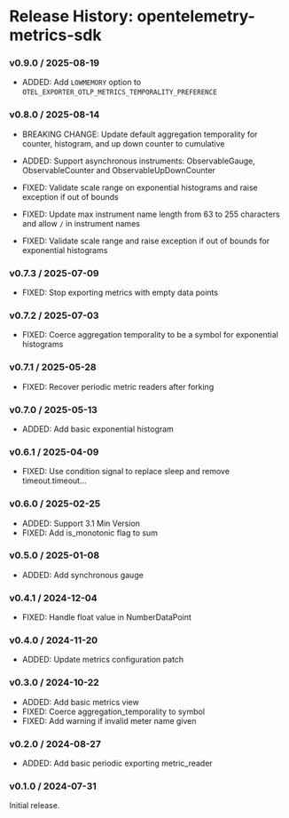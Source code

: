 # Release History: opentelemetry-metrics-sdk

### v0.9.0 / 2025-08-19

* ADDED: Add `LOWMEMORY` option to `OTEL_EXPORTER_OTLP_METRICS_TEMPORALITY_PREFERENCE`

### v0.8.0 / 2025-08-14

- BREAKING CHANGE: Update default aggregation temporality for counter, histogram, and up down counter to cumulative

- ADDED: Support asynchronous instruments: ObservableGauge, ObservableCounter and ObservableUpDownCounter
- FIXED: Validate scale range on exponential histograms and raise exception if out of bounds
- FIXED: Update max instrument name length from 63 to 255 characters and allow `/` in instrument names
- FIXED: Validate scale range and raise exception if out of bounds for exponential histograms

### v0.7.3 / 2025-07-09

- FIXED: Stop exporting metrics with empty data points

### v0.7.2 / 2025-07-03

- FIXED: Coerce aggregation temporality to be a symbol for exponential histograms

### v0.7.1 / 2025-05-28

- FIXED: Recover periodic metric readers after forking

### v0.7.0 / 2025-05-13

- ADDED: Add basic exponential histogram

### v0.6.1 / 2025-04-09

- FIXED: Use condition signal to replace sleep and remove timeout.timeout…

### v0.6.0 / 2025-02-25

- ADDED: Support 3.1 Min Version
- FIXED: Add is_monotonic flag to sum

### v0.5.0 / 2025-01-08

- ADDED: Add synchronous gauge

### v0.4.1 / 2024-12-04

- FIXED: Handle float value in NumberDataPoint

### v0.4.0 / 2024-11-20

- ADDED: Update metrics configuration patch

### v0.3.0 / 2024-10-22

- ADDED: Add basic metrics view
- FIXED: Coerce aggregation_temporality to symbol
- FIXED: Add warning if invalid meter name given

### v0.2.0 / 2024-08-27

- ADDED: Add basic periodic exporting metric_reader

### v0.1.0 / 2024-07-31

Initial release.
